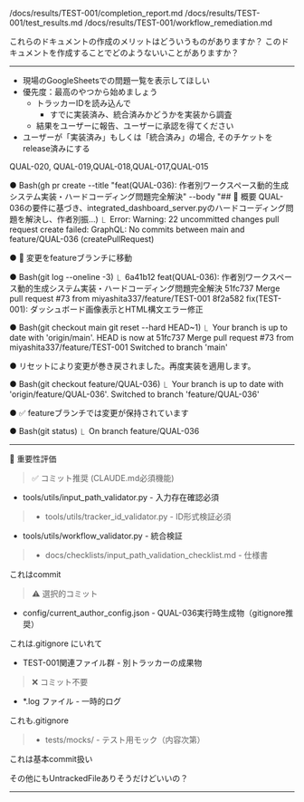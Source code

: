 /docs/results/TEST-001/completion_report.md
/docs/results/TEST-001/test_results.md
/docs/results/TEST-001/workflow_remediation.md

これらのドキュメントの作成のメリットはどういうものがありますか？
このドキュメントを作成することでどのようないいことがありますか？


---------

* 現場のGoogleSheetsでの問題一覧を表示してほしい
* 優先度：最高のやつから始めましょう
	* トラッカーIDを読み込んで
		* すでに実装済み、統合済みかどうかを実装から調査
	* 結果をユーザーに報告、ユーザーに承認を得てください
* ユーザーが「実装済み」もしくは「統合済み」の場合,  そのチケットをrelease済みにする


QUAL-020, QUAL-019,QUAL-018,QUAL-017,QUAL-015


>
● Bash(gh pr create --title "feat(QUAL-036): 作者別ワークスペース動的生成システム実装・ハードコーディング問題完全解決" --body "## 🎯 概要
      QUAL-036の要件に基づき、integrated_dashboard_server.pyのハードコーディング問題を解決し、作者別振…)
  ⎿  Error: Warning: 22 uncommitted changes
     pull request create failed: GraphQL: No commits between main and feature/QUAL-036 (createPullRequest)
>
● 🔄 変更をfeatureブランチに移動
>
● Bash(git log --oneline -3)
  ⎿  6a41b12 feat(QUAL-036): 作者別ワークスペース動的生成システム実装・ハードコーディング問題完全解決
     51fc737 Merge pull request #73 from miyashita337/feature/TEST-001
     8f2a582 fix(TEST-001): ダッシュボード画像表示とHTML構文エラー修正
>
● Bash(git checkout main
      git reset --hard HEAD~1)
  ⎿  Your branch is up to date with 'origin/main'.
     HEAD is now at 51fc737 Merge pull request #73 from miyashita337/feature/TEST-001
     Switched to branch 'main'

● リセットにより変更が巻き戻されました。再度実装を適用します。

● Bash(git checkout feature/QUAL-036)
  ⎿  Your branch is up to date with 'origin/feature/QUAL-036'.
     Switched to branch 'feature/QUAL-036'

● ✅ featureブランチでは変更が保持されています

● Bash(git status)
  ⎿  On branch feature/QUAL-036

------

 🎯 重要性評価

  >✅ コミット推奨 (CLAUDE.md必須機能)
>
  - tools/utils/input_path_validator.py - 入力存在確認必須
>  - tools/utils/tracker_id_validator.py - ID形式検証必須
  - tools/utils/workflow_validator.py - 統合検証
>  - docs/checklists/input_path_validation_checklist.md - 仕様書

これはcommit

>  ⚠️ 選択的コミット
  - config/current_author_config.json - QUAL-036実行時生成物（gitignore推奨）

これは.gitignore にいれて

  - TEST-001関連ファイル群 - 別トラッカーの成果物


>  ❌ コミット不要
>
  - *.log ファイル - 一時的ログ

これも.gitignore

>  - tests/mocks/ - テスト用モック（内容次第）

これは基本commit扱い

その他にもUntrackedFileありそうだけどいいの？


---------

